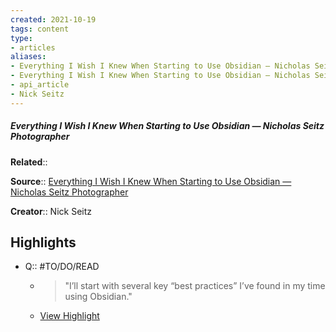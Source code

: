 ```yaml
---
created: 2021-10-19
tags: content
type: 
- articles
aliases:
- Everything I Wish I Knew When Starting to Use Obsidian — Nicholas Seitz Photographer
- Everything I Wish I Knew When Starting to Use Obsidian — Nicholas Seitz Photographer
- api_article
- Nick Seitz
---
```

##### Everything I Wish I Knew When Starting to Use Obsidian — Nicholas Seitz Photographer

**Related**:: 

**Source**:: [Everything I Wish I Knew When Starting to Use Obsidian — Nicholas Seitz Photographer](https://nickseitz.com/writing/obsidian-day-one-starterpack)

**Creator**:: Nick Seitz

## Highlights
- Q:: #TO/DO/READ
    - > "I’ll start with several key “best practices” I’ve found in my time using Obsidian." 
    - [View Highlight](https://nickseitz.com/writing/obsidian-day-one-starterpack?__readwiseLocation=0%2F2%2F0%2F6%2F0%2F0%2F0%2F1%2F3%2F1%2F1%2F1%2F1%2F3%2F1%2F1%2F5%2F1%3A0%2C0%2F2%2F0%2F6%2F0%2F0%2F0%2F1%2F3%2F1%2F1%2F1%2F1%2F3%2F1%2F1%2F5%2F1%3A82#:~:text=I%E2%80%99ll%20start%20with%20several%20key%2Cin%20my%20time%20using%20Obsidian.)

